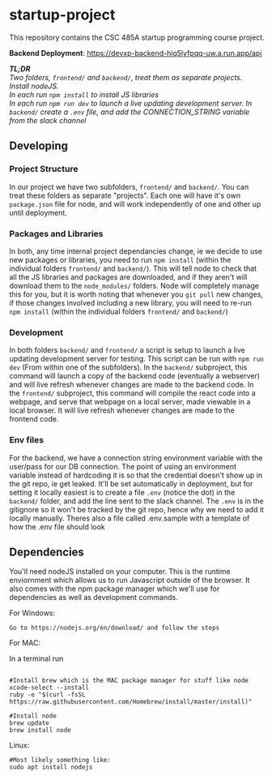 # startup-project
This repository contains the CSC 485A startup programming course project.  

**Backend Deployment**: https://devxp-backend-hiq5lyfpqq-uw.a.run.app/api


***TL;DR***  
*Two folders, `frontend/` and `backend/`, treat them as separate projects.*  
*Install nodeJS.*  
*In each run `npm install` to install JS libraries*  
*In each run `npm run dev` to launch a live updating development server.*
*In `backend/` create a `.env` file, and add the CONNECTION_STRING variable from the slack channel*

## Developing

### Project Structure

In our project we have two subfolders, `frontend/` and `backend/`. You can treat these folders as separate "projects". Each one will have it's own `package.json` file for node, and will work independently of one and other up until deployment.  

### Packages and Libraries

In both, any time internal project dependancies change, ie we decide to use new packages or libraries, you need to run `npm install` (within the individual folders `frontend/` and `backend/`). This will tell node to check that all the JS libraries and packages are downloaded, and if they aren't will download them to the `node_modules/` folders. Node will completely manage this for you, but it is worth noting that whenever you `git pull` new changes, if those changes involved including a new library, you will need to re-run `npm install` (within the individual folders `frontend/` and `backend/`)  

### Development

In both folders `backend/` and `frontend/` a script is setup to launch a live updating development server for testing. This script can be run with `npm run dev` (From within one of the subfolders). In the `backend/` subproject, this command will launch a copy of the backend code (eventually a webserver) and will live refresh whenever changes are made to the backend code. In the `frontend/` subproject, this command will compile the react code into a webpage, and serve that webpage on a local server, made viewable in a local browser. It will live refresh whenever changes are made to the frontend code.  

### Env files

For the backend, we have a connection string environment variable with the user/pass for our DB connection. The point of using an environment variable instead of hardcoding it is so that the credential doesn't show up in the git repo, ie get leaked. It'll be set automatically in deployment, but for setting it locally easiest is to create a file `.env` (notice the dot) in the `backend/` folder, and add the line sent to the slack channel.
The `.env` is in the gitignore so it won't be tracked by the git repo, hence why we need to add it locally manually. Theres also a file called .env.sample with a template of how the .env file should look

## Dependencies

You'll need nodeJS installed on your computer. This is the runtime enviornment which allows us to run Javascript outside of the browser. It also comes with the npm package manager which we'll use for dependencies as well as development commands.  

For Windows:  
```
Go to https://nodejs.org/en/download/ and follow the steps
```

For MAC:  

In a terminal run  
```

#Install brew which is the MAC package manager for stuff like node
xcode-select --install
ruby -e "$(curl -fsSL https://raw.githubusercontent.com/Homebrew/install/master/install)"

#Install node
brew update
brew install node
```

Linux:  

```
#Most likely something like:
sudo apt install nodejs
```

